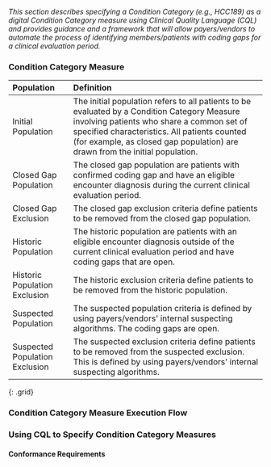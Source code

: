 
<div class="bg-info" markdown="1">

*This section describes specifying a Condition Category (e.g., HCC189) as a digital Condition Category measure using Clinical Quality Language (CQL) and provides guidance and a framework that will allow payers/vendors to automate the process of identifying members/patients with coding gaps for a clinical evaluation period.*  

###  Condition Category Measure



| Population | Definition |
|:----|:----|
| Initial Population | The initial population refers to all patients to be evaluated by a Condition Category Measure involving patients who share a common set of specified characteristics. All patients counted (for example, as closed gap population) are drawn from the initial population. |
| Closed Gap Population | The closed gap population are patients with confirmed coding gap and have an eligible encounter diagnosis during the current clinical evaluation period. |
| Closed Gap Exclusion | The closed gap exclusion criteria define patients to be removed from the closed gap population. |
| Historic Population | The historic population are patients with an eligible encounter diagnosis outside of the current clinical evaluation period and have coding gaps that are open. |
| Historic Population Exclusion | The historic exclusion criteria define patients to be removed from the historic population. |
| Suspected Population | The suspected population criteria is defined by using payers/vendors' internal suspecting algorithms. The coding gaps are open. |
| Suspected Population Exclusion | The suspected exclusion criteria define patients to be removed from the suspected exclusion. This is defined by using payers/vendors' internal suspecting algorithms. |
{: .grid}

###  Condition Category Measure Execution Flow

###  Using CQL to Specify Condition Category Measures

#### Conformance Requirements

</div>
